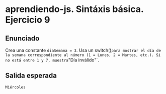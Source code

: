 # aprendiendo-js. Sintáxis básica. Ejercicio 9
## Enunciado
Crea una constante `diaSemana = 3`.
Usa un switch()` para mostrar el día de la semana correspondiente al número (1 = Lunes, 2 = Martes, etc.). Si no está entre 1 y 7, muestra `"Día inválido"`.

## Salida esperada
```shell
Miércoles
```